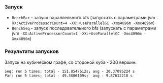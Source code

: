 ### Запуск

* ```BenchPar``` - запуск параллельного bfs (запускать с параметрами jvm ```-XX:ActiveProcessorCount=4 -XX:+UseParallelGC -Xms4096m -Xmx4096m```)
* ```BenchSeq``` - запуск последовательного bfs (запускать с параметрами jvm ```-XX:ActiveProcessorCount=1 -XX:+UseParallelGC -Xms4096m -Xmx4096m```)

### Результаты запусков

Запуск на кубическом графе, со стороной куба - 200 вершин.

```
Seq: run 5 times; total - 151.8547612s;	avg - 30.37095224 s
Par: run 5 times; total - 49.3806109s;	avg - 9.87612218 s
```